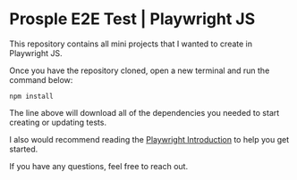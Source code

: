 # Prosple E2E Test | Playwright JS
This repository contains all mini projects that I wanted to create in Playwright JS.

Once you have the repository cloned, open a new terminal and run the command below:

`npm install`

The line above will download all of the dependencies you needed to start creating or updating tests.

I also would recommend reading the [Playwright Introduction](https://playwright.dev/docs/intro) to help you get started.

If you have any questions, feel free to reach out.
